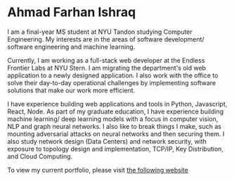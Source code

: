 # Ahmad Farhan Ishraq

I am a final-year MS student at NYU Tandon studying Computer Engineering. My interests are in the areas of software development/ software engineering and machine learning. 

Currently, I am working as a full-stack web developer at the Endless Frontier Labs at NYU Stern. I am migrating the department's old web application to a newly designed application. I also work with the office to solve their day-to-day operational challenges by implementing software solutions that make our work more efficient. 

I have experience building web applications and tools in Python, Javascript, React, Node. As part of my graduate education, I have experience building machine learning/ deep learning models with a focus in computer vision, NLP and graph neural networks. I also like to break things I make, such as mounting adversarial attacks on neural networks and then securing them. I also study network design (Data Centers) and network security, with exposure to topology design and implementation, TCP/IP, Key Distribution, and Cloud Computing.

To view my current portfolio, please visit [the following website](https://www.portfolio.ahmadfarhanishraq.com)
